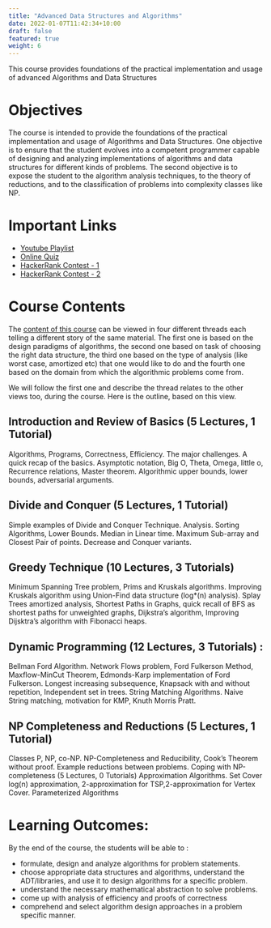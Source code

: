 ```yaml
---
title: "Advanced Data Structures and Algorithms"
date: 2022-01-07T11:42:34+10:00
draft: false
featured: true
weight: 6
---
```


This course provides foundations of the practical implementation and usage of advanced Algorithms and Data Structures

# Objectives
The course is intended to provide the foundations of the practical implementation and usage of Algorithms and Data Structures. One objective is to ensure that the student evolves into a competent programmer capable of designing and analyzing implementations of algorithms and data structures for different kinds of problems. The second objective is to expose the student to the algorithm analysis techniques, to the theory of reductions, and to the classification of problems into complexity classes like NP.

# Important Links
- [Youtube Playlist](https://www.youtube.com/playlist?list=PL54i8TI-dREZtNaEDi6pe5z8Vp6SRKS8G)
- [Online Quiz]()
- [HackerRank Contest - 1]()
- [HackerRank Contest - 2]()

# Course Contents
The [content of this course](http://www.cse.iitm.ac.in/course_details.php?arg=MzM=) can be viewed in four different threads each telling a different story of the same material. The first one is based on the design paradigms of algorithms, the second one based on task of choosing the right data structure, the third one based on the type of analysis (like worst case, amortized etc) that one would like to do and the fourth one based on the domain from which the algorithmic problems come from.

We will follow the first one and describe the thread relates to the other views too, during the course. Here is the outline, based on this view.

## Introduction and Review of Basics (5 Lectures, 1 Tutorial)
Algorithms, Programs, Correctness, Efficiency. The major challenges. A quick recap of the basics. Asymptotic notation, Big O, Theta, Omega, little o, Recurrence relations, Master theorem. Algorithmic upper bounds, lower bounds, adversarial arguments.

## Divide and Conquer (5 Lectures, 1 Tutorial)
Simple examples of Divide and Conquer Technique. Analysis. Sorting Algorithms, Lower Bounds. Median in Linear time. Maximum Sub-array and Closest Pair of points. Decrease and Conquer variants.

## Greedy Technique (10 Lectures, 3 Tutorials)
Minimum Spanning Tree problem, Prims and Kruskals algorithms. Improving Kruskals algorithm using Union-Find data structure (log*(n) analysis). Splay Trees amortized analysis, Shortest Paths in Graphs, quick recall of BFS as shortest paths for unweighted graphs, Dijkstra’s algorithm, Improving Dijsktra’s algorithm with Fibonacci heaps.

## Dynamic Programming (12 Lectures, 3 Tutorials) :
Bellman Ford Algorithm. Network Flows problem, Ford Fulkerson Method, Maxflow-MinCut Theorem, Edmonds-Karp implementation of Ford Fulkerson. Longest increasing subsequence, Knapsack with and without repetition, Independent set in trees. String Matching Algorithms. Naive String matching, motivation for KMP, Knuth Morris Pratt.

## NP Completeness and Reductions (5 Lectures, 1 Tutorial)
Classes P, NP, co-NP. NP-Completeness and Reducibility, Cook’s Theorem without proof. Example reductions between problems.
Coping with NP-completeness (5 Lectures, 0 Tutorials)
Approximation Algorithms. Set Cover log(n) approximation, 2-approximation for TSP,2-approximation for Vertex Cover. Parameterized Algorithms


# Learning Outcomes:
By the end of the course, the students will be able to :
- formulate, design and analyze algorithms for problem statements.
- choose appropriate data structures and algorithms, understand the ADT/libraries, and use it to design algorithms for a specific problem.
- understand the necessary mathematical abstraction to solve problems.
- come up with analysis of efficiency and proofs of correctness
- comprehend and select algorithm design approaches in a problem specific manner.